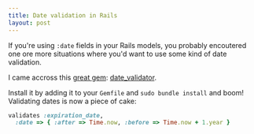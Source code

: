 ```yaml
---
title: Date validation in Rails
layout: post
---
```

If you're using `:date` fields in your Rails models, you probably encoutered one ore more situations where you'd want to use some kind of date validation.

I came accross this [great gem][date_validator]: [date_validator][date_validator].

Install it by adding it to your `Gemfile` and `sudo bundle install` and boom! Validating dates is now a piece of cake:

```ruby
validates :expiration_date,
  :date => { :after => Time.now, :before => Time.now + 1.year }
```

[date_validator]: https://github.com/codegram/date_validator